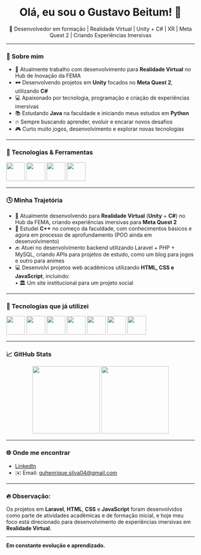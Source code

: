 <h1 align="center">Olá, eu sou o Gustavo Beitum! 👋</h1>

<p align="center">
  🚀 Desenvolvedor em formação | Realidade Virtual | Unity + C# | XR | Meta Quest 2 | Criando Experiências Imersivas 
</p>

---

### 🧠 Sobre mim
- 🎯 Atualmente trabalho com desenvolvimento para **Realidade Virtual** no Hub de Inovação da FEMA
- 🕶️ Desenvolvendo projetos em **Unity** focados no **Meta Quest 2**, utilizando **C#**
- 💻 Apaixonado por tecnologia, programação e criação de experiências imersivas
- 📚 Estudando **Java** na faculdade e iniciando meus estudos em **Python**
- 🔥 Sempre buscando aprender, evoluir e encarar novos desafios
- 🎮 Curto muito jogos, desenvolvimento e explorar novas tecnologias

---

### 🚀 Tecnologias & Ferramentas
<p align="left">
  <img src="https://cdn.jsdelivr.net/gh/devicons/devicon/icons/csharp/csharp-original.svg" width="50" height="50"/>
  <img src="https://img.shields.io/badge/Unity-FFFFFF?style=for-the-badge&logo=unity&logoColor=black" height="50"/>
  <img src="https://cdn.jsdelivr.net/gh/devicons/devicon/icons/java/java-original.svg" width="50" height="50"/>
  <img src="https://cdn.jsdelivr.net/gh/devicons/devicon/icons/python/python-original.svg" width="50" height="50"/>
</p>

---

### 🕓 Minha Trajetória
- 🚀 Atualmente desenvolvendo para **Realidade Virtual** (**Unity** + **C#**) no Hub da FEMA, criando experiências imersivas para **Meta Quest 2**
- 🎯 Estudei **C++** no começo da faculdade, com conhecimentos básicos e agora em processo de aprofundamento (POO ainda em desenvolvimento)
- 🔙 Atuei no desenvolvimento backend utilizando Laravel + PHP + MySQL, criando APIs para projetos de estudo, como um blog para jogos e outro para animes
- 💻 Desenvolvi projetos web acadêmicos utilizando **HTML, CSS e JavaScript**, incluindo:  
  • 🏛️ Um site institucional para um projeto social

---

### 🚀 Tecnologias que já utilizei
<p align="left">
  <img src="https://cdn.jsdelivr.net/gh/devicons/devicon/icons/cplusplus/cplusplus-original.svg" width="50" height="50"/>
  <img src="https://img.shields.io/badge/Laravel-FC494C?style=for-the-badge&logo=laravel&logoColor=white" height="50"/>
  <img src="https://cdn.jsdelivr.net/gh/devicons/devicon/icons/php/php-original.svg" width="50" height="50"/>
  <img src="https://cdn.jsdelivr.net/gh/devicons/devicon/icons/mysql/mysql-original.svg" width="50" height="50"/>
  <img src="https://cdn.jsdelivr.net/gh/devicons/devicon/icons/html5/html5-original.svg" width="50" height="50"/>
  <img src="https://cdn.jsdelivr.net/gh/devicons/devicon/icons/css3/css3-original.svg" width="50" height="50"/>
  <img src="https://cdn.jsdelivr.net/gh/devicons/devicon/icons/javascript/javascript-original.svg" width="50" height="50"/>
</p>

---

### 📈 GitHub Stats
<div align="center">
  <img height="180em" src="https://github-readme-stats.vercel.app/api?username=gustavobeitum&show_icons=true&theme=tokyonight&include_all_commits=true&count_private=true"/>
  <img height="180em" src="https://github-readme-stats.vercel.app/api/top-langs/?username=gustavobeitum&layout=compact&langs_count=7&theme=tokyonight"/>
</div>

---

### 🌐 Onde me encontrar
- [LinkedIn](https://www.linkedin.com/in/gustavo-beitum/)  
- ✉️ Email: guhenrique.silva04@gmail.com

---

### 🔥 Observação:
Os projetos em **Laravel**, **HTML**, **CSS** e **JavaScript** foram desenvolvidos como parte de atividades acadêmicas e de formação inicial, e hoje meu foco está direcionado para desenvolvimento de experiências imersivas em **Realidade Virtual**.

---

**Em constante evolução e aprendizado.**
